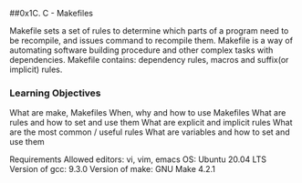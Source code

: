 ##0x1C. C - Makefiles

Makefile sets a set of rules to determine which parts of a program need to be recompile, and issues command to recompile them. Makefile is a way of automating software building procedure and other complex tasks with dependencies. Makefile contains: dependency rules, macros and suffix(or implicit) rules.

### Learning Objectives
What are make, Makefiles
When, why and how to use Makefiles
What are rules and how to set and use them
What are explicit and implicit rules
What are the most common / useful rules
What are variables and how to set and use them

Requirements
Allowed editors: vi, vim, emacs
OS: Ubuntu 20.04 LTS
Version of gcc: 9.3.0
Version of make: GNU Make 4.2.1
